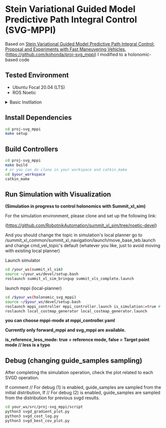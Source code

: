 
# Stein Variational Guided Model Predictive Path Integral Control (SVG-MPPI)

Based on [Stein Variational Guided Model Predictive Path Integral Control: Proposal and Experiments with Fast Maneuvering Vehicles](https://arxiv.org/abs/2309.11040), (https://github.com/kohonda/proj-svg_mppi) I modified to a holonomic-based code

## Tested Environment

- Ubuntu Focal 20.04 (LTS)
- ROS Noetic

<details>
<summary>Basic Instllation</summary>

## Install ROS noetic
[Installation guide](http://wiki.ros.org/noetic/Installation/Ubuntu)

```bash
# Set up your computer to accept software from packages.ros.org
sudo sh -c 'echo "deb http://packages.ros.org/ros/ubuntu $(lsb_release -sc) main" > /etc/apt/sources.list.d/ros-latest.list'

# Set up your keys
sudo apt install -y curl # if you haven't already installed curl
curl -s https://raw.githubusercontent.com/ros/rosdistro/master/ros.asc | sudo apt-key add -
sudo apt update

# install ROS
sudo apt install -y ros-noetic-desktop-full

# Install other tools 
sudo apt install python3-osrf-pycommon python3-catkin-tools
```

## Install Docker
[Installation guide](https://docs.docker.com/engine/install/ubuntu/#install-using-the-repository)

```bash
# Install from get.docker.com
curl -fsSL https://get.docker.com -o get-docker.sh
sudo sh get-docker.sh
sudo groupadd docker
sudo usermod -aG docker $USER
```

</details>

## Install Dependencies

```bash
cd proj-svg_mppi
make setup
```

## Build Controllers

```bash
cd proj-svg_mppi
make build
# or you can do clone in your workspace and catkin_make
cd $your_workspace
catkin_make
```


## Run Simulation with Visualization
**(Simulation in progress to control holonomics with Summit_xl_sim)**

For the simulation environment, please clone and set up the following link:

(https://github.com/RobotnikAutomation/summit_xl_sim/tree/noetic-devel)

And you should change the topic in simulation's local planner
go to /summit_xl_common/summit_xl_navigation/launch/move_base_teb.launch
and change cmd_vel_topic's default (whatever you like, just to avoid moving with existing local planner)

Launch simulator
```bash
cd /your_ws(summit_xl_sim)
source ~/your_ws/devel/setup.bash
roslaunch summit_xl_sim_bringup summit_xls_complete.launch
```

launch mppi (local-planner)
```bash
cd /$your_ws(holonomic_svg_mppi)
source ~/$your_ws/devel/setup.bash
roslaunch mppi_controller mppi_controller.launch is_simulation:=true # is_simulation:=true for launch trigger
roslaunch local_costmap_generator local_costmap_generator.launch

```

**you can choose mppi-mode at mppi_controller.yaml**

**Currently only forward_mppi and svg_mppi are available.**

**is_reference_less_mode: true = reference mode, false = Target point mode // less is a typo**


## Debug (changing guide_samples sampling)
After completing the simulation operation, check the plot related to each SVGD operation.

If comment // For debug (1) is enabled, guide_samples are sampled from the initial distribution, If // For debug (2) is enabled, guide_samples are sampled from the distribution for previous svgd results.

```bash
cd your_ws/src/proj-svg_mppi/script
python3 svgd_gradient_plot.py
python3 svgd_cost_log.py
python3 svgd_best_cov_plot.py
```

